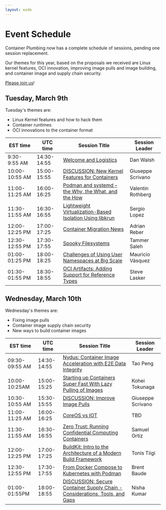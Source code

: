 ```yaml
---
layout: wide
---
```



# Event Schedule

Container Plumbing now has a complete schedule of sessions, pending one session replacement.

Our themes for this year, based on the proposals we received are Linux kernel
features, OCI innovation, improving image pulls and image building, and container
image and supply chain security.

[Please join us](/register)!

## Tuesday, March 9th

Tuesday's themes are:

* Linux Kernel features and how to hack them
* Container runtimes
* OCI innovations to the container format


| EST time | UTC time | Session Title | Session Leader |
| -------- | ------ | ---------------------------------------- | ---------- |
| 9:30-9:55 AM | 14:30-14:55 | [Welcome and Logistics](/sessions/welcomeand) | Dan Walsh |
| 10:00-10:55 AM | 15:00-15:55 | [DISCUSSION: New Kernel Features for Containers](/sessions/newkernelf) | Giuseppe Scrivano |
| 11:00-11:25 AM | 16:00-16:25 | [Podman and systemd – the Why, the What, and the How](/sessions/podmanands) | Valentin Rothberg |
| 11:30-11:55 AM | 16:30-16:55 | [Lightweight Virtualization-Based Isolation Using libkrun](/sessions/lightweigh) | Sergio Lopez |
| 12:00-12:25 PM | 17:00-17:25 | [Container Migration News](/sessions/containerm) | Adrian Reber |
| 12:30-12:55 PM | 17:30-17:55 | [Spooky Filesystems](/sessions/spookyfile) | Tammer Saleh |
| 01:00-01:25 PM | 18:00-18:25 | [Challenges of Using User Namespaces at Big Scale](/sessions/challenges) | Mauricio Vásquez |
| 01:30-01:55 PM | 18:30-18:55 | [OCI Artifacts: Adding Support for Reference Types](/sessions/ociartifac) | Steve Lasker |

## Wednesday, March 10th

Wednesday's themes are:

* Fixing image pulls
* Container image supply chain security
* New ways to build container images

| EST time | UTC time | Session Title | Session Leader |
| ------ | ------ | ---------------------------------------- | ---------- |
| 09:30-09:55 AM | 14:30-14:55 | [Nydus: Container Image Acceleration with E2E Data Integrity](/sessions/nydusconta) | Tao Peng |
| 10:00-10:25AM | 15:00-15:25 | [Starting up Containers Super Fast With Lazy Pulling of Images](/sessions/startingup) | Kohei Tokunaga |
| 10:30-10:55 AM | 15:30-15:55 | [DISCUSSION: Improve Image Pulls ](/sessions/improveima) | Giuseppe Scrivano |
| 11:00-11:25 AM | 16:00-16:25 | [CoreOS vs IOT](/sessions/coreosiot) | TBD |
| 11:30-11:55 AM | 16:30-16:55 | [Zero Trust: Running Confidential Computing Containers](/sessions/zerotrustr) | Samuel Ortiz |
| 12:00-12:25 PM | 17:00-17:25 | [BuildKit: Intro to the Architecture of a Modern Build Framework](/sessions/buildkitin) | Tonis Tiigi |
| 12:30-12:55 PM | 17:30-17:55 | [From Docker Compose to Kubernetes with Podman](/sessions/fromdocker) | Brent Baude |
| 01:00-01:55PM | 18:00-18:55 | [DISCUSSION: Secure Container Supply Chain - Considerations, Tools, and Gaps](/sessions/securecont) | Nisha Kumar |
